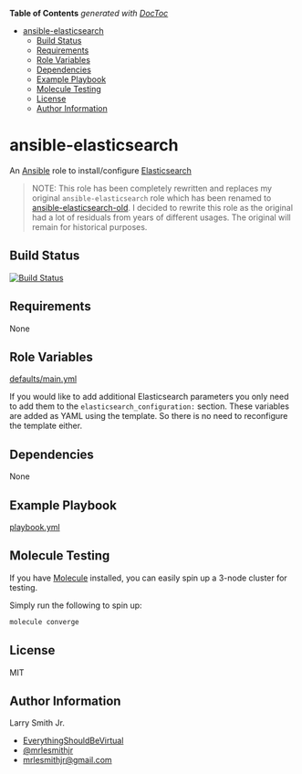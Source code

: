 <!-- START doctoc generated TOC please keep comment here to allow auto update -->
<!-- DON'T EDIT THIS SECTION, INSTEAD RE-RUN doctoc TO UPDATE -->

**Table of Contents** _generated with [DocToc](https://github.com/thlorenz/doctoc)_

- [ansible-elasticsearch](#ansible-elasticsearch)
  - [Build Status](#build-status)
  - [Requirements](#requirements)
  - [Role Variables](#role-variables)
  - [Dependencies](#dependencies)
  - [Example Playbook](#example-playbook)
  - [Molecule Testing](#molecule-testing)
  - [License](#license)
  - [Author Information](#author-information)

<!-- END doctoc generated TOC please keep comment here to allow auto update -->

# ansible-elasticsearch

An [Ansible](https://www.ansible.com) role to install/configure [Elasticsearch](https://www.elastic.co/products/elasticsearch)

> NOTE: This role has been completely rewritten and replaces my original
> `ansible-elasticsearch` role which has been renamed to [ansible-elasticsearch-old](https://github.com/mrlesmithjr/ansible-elasticsearch-old.git).
> I decided to rewrite this role as the original had a lot of residuals from years
> of different usages. The original will remain for historical purposes.

## Build Status

[![Build Status](https://travis-ci.org/mrlesmithjr/ansible-elasticsearch.svg?branch=master)](https://travis-ci.org/mrlesmithjr/ansible-elasticsearch)

## Requirements

None

## Role Variables

[defaults/main.yml](defaults/main.yml)

If you would like to add additional Elasticsearch parameters you only need to add
them to the `elasticsearch_configuration:` section. These variables are added as
YAML using the template. So there is no need to reconfigure the template either.

## Dependencies

None

## Example Playbook

[playbook.yml](playbook.yml)

## Molecule Testing

If you have [Molecule](https://github.com/metacloud/molecule) installed, you
can easily spin up a 3-node cluster for testing.

Simply run the following to spin up:

```bash
molecule converge
```

## License

MIT

## Author Information

Larry Smith Jr.

- [EverythingShouldBeVirtual](http://everythingshouldbevirtual.com)
- [@mrlesmithjr](https://www.twitter.com/mrlesmithjr)
- [mrlesmithjr@gmail.com](mailto:mrlesmithjr@gmail.com)
